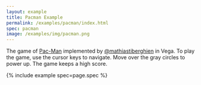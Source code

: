 ```yaml
---
layout: example
title: Pacman Example
permalink: /examples/pacman/index.html
spec: pacman
image: /examples/img/pacman.png
---
```


The game of [Pac-Man](https://en.wikipedia.org/wiki/Pac-Man) implemented by [@mathiastiberghien](https://github.com/mathiastiberghien) in Vega. To play the game, use the cursor keys to navigate. Move over the gray circles to power up. The game keeps a high score.

{% include example spec=page.spec %}
